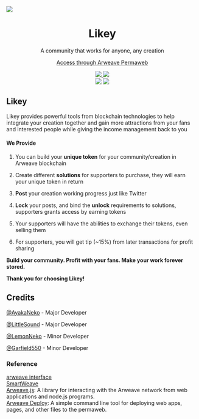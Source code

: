 ![](https://i.loli.net/2021/04/06/EjTf9Jm6MrtRVAH.png)




<h1 align="center">Likey</h1>
<p align="center">A community that works for anyone, any creation</p>
<p align="center"><a href="https://arweave.net/em_WoGkHA2z60PcKmHNx1o7dqIBtPfCECB6hLbnZVuo">Access through Arweave Permaweb</a></p>

<p align="center">
  <a href="https://t.me/ArclightMusic">
    <img src="https://img.shields.io/badge/Chat%20on-Telegram-%235AA9E6?logo=telegram" />
  </a>
  <a href="https://discord.gg/bGZ2ZQ">
    <img src="https://img.shields.io/discord/766689493435678770.svg?label=&logo=discord&logoColor=ffffff&color=7389D8&labelColor=6A7EC2" />
  </a><br>
  <img src="https://github.com/Arcucy/ArcLight/workflows/Node%20Build%20Test/badge.svg" />
  <img src="https://github.com/Arcucy/ArcLight/workflows/Production%20CI%20Build%20Test/badge.svg">
</p>

## Likey

Likey provides powerful tools from blockchain technologies to help integrate your creation together and gain more attractions from your fans and interested people while giving the income management back to you

#### We Provide

1. You can build your **unique token** for your community/creation in Arweave blockchain

2. Create different **solutions** for supporters to purchase, they will earn your unique token in return

3. **Post** your creation working progress just like Twitter

4. **Lock** your posts, and bind the **unlock** requirements to solutions, supporters grants access by earning tokens

5. Your supporters will have the abilities to exchange their tokens, even selling them

6. For supporters, you will get tip (~15%) from later transactions for profit sharing

   

**Build your community. Profit with your fans. Make your work forever stored.**

**Thank you for choosing Likey!**

## Credits

[@AyakaNeko](https://github.com/nekomeowww) - Major Developer

[@LittleSound](https://github.com/LittleSound) - Major Developer   

[@LemonNeko](https://github.com/LemonNekoGH) - Minor Developer   

[@Garfield550](https://github.com/Garfield550) - Minor Developer   

### Reference
[arweave interface](https://www.arweave.org/build)   
[SmartWeave](https://github.com/ArweaveTeam/Smartweave)     
[Arweave.js](https://github.com/ArweaveTeam/arweave-js): A library for interacting with the Arweave network from web applications and node.js programs.    
[Arweave Deploy](https://github.com/ArweaveTeam/arweave-deploy): A simple command line tool for deploying web apps, pages, and other files to the permaweb.    
